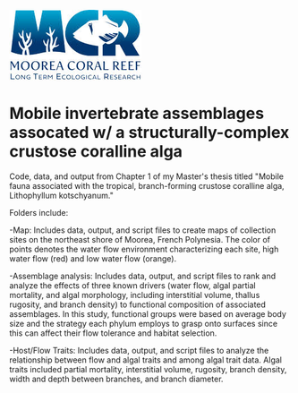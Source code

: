 ![](images.jpeg)

# Mobile invertebrate assemblages assocated w/ a structurally-complex crustose coralline alga

Code, data, and output from Chapter 1 of my Master's thesis titled "Mobile fauna associated with the tropical, branch-forming crustose coralline alga, Lithophyllum kotschyanum."

Folders include:

-Map: Includes data, output, and script files to create maps of collection sites on the northeast shore of Moorea, French Polynesia. The color of points denotes the water flow environment characterizing each site, high water flow (red) and low water flow (orange).

-Assemblage analysis: Includes data, output, and script files to rank and analyze the effects of three known drivers (water flow, algal partial mortality, and algal morphology, including interstitial volume, thallus rugosity, and branch density) to functional composition of associated assemblages. In this study, functional groups were based on average body size and the strategy each phylum employs to grasp onto surfaces since this can affect their flow tolerance and habitat selection.

-Host/Flow Traits: Includes data, output, and script files to analyze the relationship between flow and algal traits and among algal trait data. Algal traits included partial mortality, interstitial volume, rugosity, branch density, width and depth between branches, and branch diameter.
